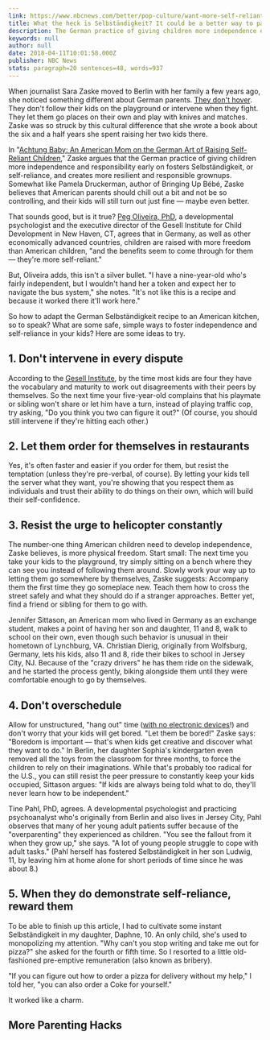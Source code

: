 ```yaml
---
link: https://www.nbcnews.com/better/pop-culture/want-more-self-reliant-responsible-kids-try-selbst-ndigkeit-german-ncna864676
title: What the heck is Selbständigkeit? It could be a better way to parent.
description: The German practice of giving children more independence early on creates more resilient and responsible grownups, says this American mom.
keywords: null
author: null
date: 2018-04-11T10:01:58.000Z
publisher: NBC News
stats: paragraph=20 sentences=48, words=937
---
```

When journalist Sara Zaske moved to Berlin with her family a few years ago, she noticed something different about German parents. [They don't hover](https://www.nbcnews.com/healthmain/helping-or-hovering-when-helicopter-parenting-backfires-6C10079904). They don't follow their kids on the playground or intervene when they fight. They let them go places on their own and play with knives and matches. Zaske was so struck by this cultural difference that she wrote a book about the six and a half years she spent raising her two kids there.

In "[Achtung Baby: An American Mom on the German Art of Raising Self-Reliant Children](https://www.amazon.com/Achtung-Baby-American-Self-Reliant-Children/dp/1250160170?tag=better-2018-20)," Zaske argues that the German practice of giving children more independence and responsibility early on fosters Selbständigkeit, or self-reliance, and creates more resilient and responsible grownups. Somewhat like Pamela Druckerman, author of Bringing Up Bébé, Zaske believes that American parents should chill out a bit and not be so controlling, and their kids will still turn out just fine — maybe even better.

That sounds good, but is it true? [Peg Oliveira, PhD](https://gesellinstitute.org/pages/staff), a developmental psychologist and the executive director of the Gesell Institute for Child Development in New Haven, CT, agrees that in Germany, as well as other economically advanced countries, children are raised with more freedom than American children, "and the benefits seem to come through for them — they're more self-reliant."

But, Oliveira adds, this isn't a silver bullet. "I have a nine-year-old who's fairly independent, but I wouldn't hand her a token and expect her to navigate the bus system," she notes. "It's not like this is a recipe and because it worked there it'll work here."

So how to adapt the German Selbständigkeit recipe to an American kitchen, so to speak? What are some safe, simple ways to foster independence and self-reliance in your kids? Here are some ideas to try.

## 1. Don't intervene in every dispute

According to the [Gesell Institute](https://gesellinstitute.org/), by the time most kids are four they have the vocabulary and maturity to work out disagreements with their peers by themselves. So the next time your five-year-old complains that his playmate or sibling won't share or let him have a turn, instead of playing traffic cop, try asking, "Do you think you two can figure it out?" (Of course, you should still intervene if they're hitting each other.)

## 2. Let them order for themselves in restaurants

Yes, it's often faster and easier if you order for them, but resist the temptation (unless they're pre-verbal, of course). By letting your kids tell the server what they want, you're showing that you respect them as individuals and trust their ability to do things on their own, which will build their self-confidence.

## 3. Resist the urge to helicopter constantly

The number-one thing American children need to develop independence, Zaske believes, is more physical freedom. Start small: The next time you take your kids to the playground, try simply sitting on a bench where they can see you instead of following them around. Slowly work your way up to letting them go somewhere by themselves, Zaske suggests: Accompany them the first time they go someplace new. Teach them how to cross the street safely and what they should do if a stranger approaches. Better yet, find a friend or sibling for them to go with.

Jennifer Sittason, an American mom who lived in Germany as an exchange student, makes a point of having her son and daughter, 11 and 8, walk to school on their own, even though such behavior is unusual in their hometown of Lynchburg, VA. Christian Dierig, originally from Wolfsburg, Germany, lets his kids, also 11 and 8, ride their bikes to school in Jersey City, NJ. Because of the "crazy drivers" he has them ride on the sidewalk, and he started the process gently, biking alongside them until they were comfortable enough to go by themselves.

## 4. Don't overschedule

Allow for unstructured, "hang out" time ([with no electronic devices](https://www.nbcnews.com/better/health/3-simple-ways-go-facebook-diet-starting-today-ncna820841)!) and don't worry that your kids will get bored. "Let them be bored!" Zaske says: "Boredom is important — that's when kids get creative and discover what they want to do." In Berlin, her daughter Sophia's kindergarten even removed all the toys from the classroom for three months, to force the children to rely on their imaginations. While that's probably too radical for the U.S., you can still resist the peer pressure to constantly keep your kids occupied, Sittason argues: "If kids are always being told what to do, they'll never learn how to be independent."

Tine Pahl, PhD, agrees. A developmental psychologist and practicing psychoanalyst who's originally from Berlin and also lives in Jersey City, Pahl observes that many of her young adult patients suffer because of the "overparenting" they experienced as children. "You see the fallout from it when they grow up," she says. "A Iot of young people struggle to cope with adult tasks." (Pahl herself has fostered Selbständigkeit in her son Ludwig, 11, by leaving him at home alone for short periods of time since he was about 8.)

## 5. When they do demonstrate self-reliance, reward them

To be able to finish up this article, I had to cultivate some instant Selbständigkeit in my daughter, Daphne, 10. An only child, she's used to monopolizing my attention. "Why can't you stop writing and take me out for pizza?" she asked for the fourth or fifth time. So I resorted to a little old-fashioned pre-emptive remuneration (also known as bribery).

"If you can figure out how to order a pizza for delivery without my help," I told her, "you can also order a Coke for yourself."

It worked like a charm.

## More Parenting Hacks
